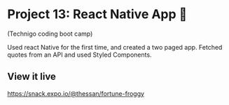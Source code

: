 # Project 13: React Native App 📱
(Technigo coding boot camp)

Used react Native for the first time, and created a two paged app. Fetched quotes from an API and used Styled Components.

## View it live

https://snack.expo.io/@thessan/fortune-froggy
